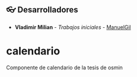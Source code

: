 <a name="contributors"></a>
## :eyeglasses: Desarrolladores

  * **Vladimir Milian** - *Trabajos iniciales* - [ManuelGil](https://github.com/ManuelGil) 

# calendario
Componente de calendario de la tesis de osmin
